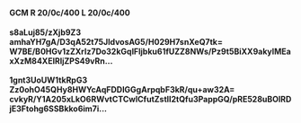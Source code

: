 #### GCM R 20/0c/400 L 20/0c/400
**s8aLuj85/zXjb9Z3**<br/>**amhaYH7gA/D3qA52t75JldvosAG5/H029H7snXeQ7tk=**<br/>**W7BE/B0HGv1zZXrIz7Do32kGqIFljbku61fUZZ8NWs/Pz9t5BiXX9akyIMEaxXzM84XElRljZPS49vRn...**<br/><br/>
**1gnt3UoUW1tkRpG3**<br/>**Zz0ohO45QHy8HWYcAqFDDIGGgArpqbF3kR/qu+aw32A=**<br/>**cvkyR/Y1A205xLkO6RWvtCTCwlCfutZstlI2tQfu3PappGQ/pRE528uBOlRDjE3Ftohg6SSBkko6im7i...**